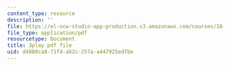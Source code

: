 ```yaml
---
content_type: resource
description: ''
file: https://ol-ocw-studio-app-production.s3.amazonaws.com/courses/16-660j-introduction-to-lean-six-sigma-methods-january-iap-2012/d4880ca871fdab2c257aa447925edfbe_F3tPapv5w48.pdf
file_type: application/pdf
resourcetype: Document
title: 3play pdf file
uid: d4880ca8-71fd-ab2c-257a-a447925edfbe
---
```

